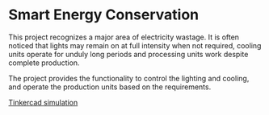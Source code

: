 # Smart Energy Conservation

This project recognizes a major area of electricity wastage. It is often noticed that lights may remain on at full intensity when not required, cooling units operate for unduly long periods and processing units work despite complete production.

The project provides the functionality to control the lighting and cooling, and operate the production units based on the requirements.

[Tinkercad simulation](https://www.tinkercad.com/things/jcPxIgVy2wp)
